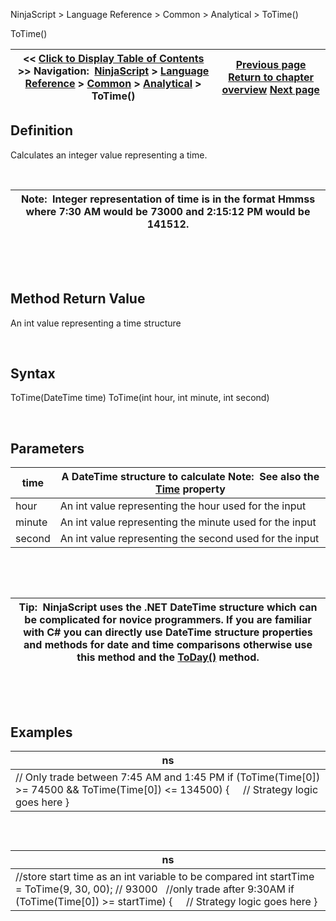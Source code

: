 ﻿


NinjaScript \> Language Reference \> Common \> Analytical \> ToTime()






















ToTime()







| \<\< [Click to Display Table of Contents](totime.md) \>\> **Navigation:**     [NinjaScript](ninjascript.md) \> [Language Reference](language_reference_wip.md) \> [Common](common.md) \> [Analytical](market_data.md) \> ToTime() | [Previous page](today.md) [Return to chapter overview](market_data.md) [Next page](attributes.md) |
| --- | --- |











## Definition


Calculates an integer value representing a time.


 




| Note:  Integer representation of time is in the format Hmmss where 7:30 AM would be 73000 and 2:15:12 PM would be 141512\. |
| --- |



 


 


## Method Return Value


An int value representing a time structure


 


## Syntax
ToTime(DateTime time)
ToTime(int hour, int minute, int second)


 


## Parameters




| time | A DateTime structure to calculate Note:  See also the [Time](time.md) property |
| --- | --- |
| hour | An int value representing the hour used for the input |
| minute | An int value representing the minute used for the input |
| second | An int value representing the second used for the input |



 


 




| Tip:  NinjaScript uses the .NET DateTime structure which can be complicated for novice programmers. If you are familiar with C\# you can directly use DateTime structure properties and methods for date and time comparisons otherwise use this method and the [ToDay()](today.md) method. |
| --- |



 


 


## Examples




| ns |
| --- |
| // Only trade between 7:45 AM and 1:45 PM if (ToTime(Time\[0]) \>\= 74500 \&\& ToTime(Time\[0]) \<\= 134500) {      // Strategy logic goes here } |



 


## 




| ns |
| --- |
| //store start time as an int variable to be compared int startTime \= ToTime(9, 30, 00); // 93000   //only trade after 9:30AM if (ToTime(Time\[0]) \>\= startTime) {      // Strategy logic goes here } |









